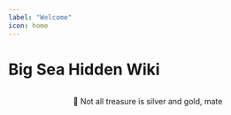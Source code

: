 ```yaml
---
label: "Welcome"
icon: home
---
```



# Big Sea Hidden Wiki

<figure class="content-center">
  <img src="https://cdn.jsdelivr.net/gh/vibestepler/picx-images-hosting@master/20231028/ship.59tf2ixg1itc.gif" alt="" style="border-radius: 15px;">
  <figcaption class="caption"></figcaption>
</figure>

<center><span class="no-link inline-flex items-center justify-center font-medium leading-none whitespace-nowrap text-gray-600 bg-white border border-gray-300 dark:text-dark-350 dark:border-dark-450 dark:bg-dark-450 h-6 px-2 text-xs rounded-md"><span>🥂 Not all treasure is silver and gold, mate</span></center>
